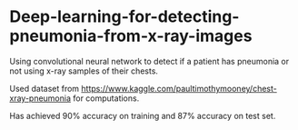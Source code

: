 # Deep-learning-for-detecting-pneumonia-from-x-ray-images

Using convolutional neural network to detect if a patient has pneumonia or not using x-ray samples of their chests.

Used dataset from https://www.kaggle.com/paultimothymooney/chest-xray-pneumonia for computations.

Has achieved 90% accuracy on training and 87% accuracy on test set.
